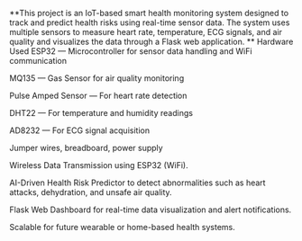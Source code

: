 **This project is an IoT-based smart health monitoring system designed to track and predict health risks using real-time sensor data. The system uses multiple sensors to measure heart rate, temperature, ECG signals, and air quality and visualizes the data through a Flask web application.
**
Hardware Used
ESP32 — Microcontroller for sensor data handling and WiFi communication

MQ135 — Gas Sensor for air quality monitoring

Pulse Amped Sensor — For heart rate detection

DHT22 — For temperature and humidity readings

AD8232 — For ECG signal acquisition

Jumper wires, breadboard, power supply

Wireless Data Transmission using ESP32 (WiFi).

AI-Driven Health Risk Predictor to detect abnormalities such as heart attacks, dehydration, and unsafe air quality.

Flask Web Dashboard for real-time data visualization and alert notifications.

Scalable for future wearable or home-based health systems.

